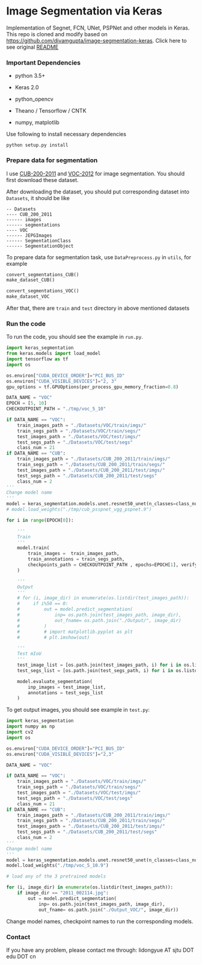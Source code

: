 # Image Segmentation via Keras

Implementation of Segnet, FCN, UNet, PSPNet and other models in Keras. This repo is cloned and modify based on https://github.com/divamgupta/image-segmentation-keras. Click here to see original [README](https://github.com/divamgupta/image-segmentation-keras)

### Important Dependencies 

- python 3.5+

- Keras 2.0
- python_opencv
- Theano / Tensorflow / CNTK 
- numpy, matplotlib

Use following to install necessary dependencies

```
python setup.py install
```

### Prepare data for segmentation

I use [CUB-200-2011](http://www.vision.caltech.edu/visipedia/CUB-200-2011.html) and [VOC-2012](http://host.robots.ox.ac.uk/pascal/VOC/voc2012/#devkit) for image segmentation. You should first download these dataset. 

After downloading the dataset, you should put corresponding dataset into `Datasets`, it should be like

```
-- Datasets
---- CUB_200_2011
------ images
------ segmentations
---- VOC
------ JEPGImages
------ SegmentationClass
------ SegmentationObject
```

To prepare data for segmentation task, use `DataPreprocess.py` in `utils`, for example

```python
convert_segmentations_CUB()
make_dataset_CUB()

convert_segmentations_VOC()
make_dataset_VOC
```

After that, there are `train` and `test` directory in above mentioned datasets

### Run the code

To run the code, you should see the example in `run.py`. 

```python
import keras_segmentation
from keras.models import load_model
import tensorflow as tf
import os

os.environ["CUDA_DEVICE_ORDER"]="PCI_BUS_ID" 
os.environ["CUDA_VISIBLE_DEVICES"]="2, 3" 
gpu_options = tf.GPUOptions(per_process_gpu_memory_fraction=0.8)

DATA_NAME = "VOC"
EPOCH = [5, 10]
CHECKOUTPOINT_PATH = "./tmp/voc_5_10"

if DATA_NAME == "VOC":
    train_images_path = "./Datasets/VOC/train/imgs/"
    train_segs_path = "./Datasets/VOC/train/segs/"
    test_images_path = "./Datasets/VOC/test/imgs/"
    test_segs_path = "./Datasets/VOC/test/segs"
    class_num = 21
if DATA_NAME == "CUB":
    train_images_path = "./Datasets/CUB_200_2011/train/imgs/"
    train_segs_path = "./Datasets/CUB_200_2011/train/segs/"
    test_images_path = "./Datasets/CUB_200_2011/test/imgs/"
    test_segs_path = "./Datasets/CUB_200_2011/test/segs"
    class_num = 2
'''
Change model name
'''
model = keras_segmentation.models.unet.resnet50_unet(n_classes=class_num,  input_height=416, input_width=608)
# model.load_weights("./tmp/cub_psspnet_vgg_pspnet.9")

for i in range(EPOCH[0]):

    '''
    Train
    '''
    model.train( 
        train_images =  train_images_path,
        train_annotations = train_segs_path,
        checkpoints_path = CHECKOUTPOINT_PATH , epochs=EPOCH[1], verify_dataset = False
    )

    '''
    Output
    '''
    # for (i, image_dir) in enumerate(os.listdir(test_images_path)):
    #     if i%50 == 0:
    #         out = model.predict_segmentation(
    #             inp= os.path.join(test_images_path, image_dir),
    #             out_fname= os.path.join("./Output/", image_dir)
    #         )
    #         # import matplotlib.pyplot as plt
    #         # plt.imshow(out)

    '''
    Test mIoU
    '''
    test_image_list = [os.path.join(test_images_path, i) for i in os.listdir(test_images_path)]
    test_segs_list = [os.path.join(test_segs_path, i) for i in os.listdir(test_segs_path)]

    model.evaluate_segmentation(
        inp_images = test_image_list,
        annotations = test_segs_list
    )
```

To get output images, you should see example in `test.py`:

```python
import keras_segmentation
import numpy as np
import cv2
import os

os.environ["CUDA_DEVICE_ORDER"]="PCI_BUS_ID" 
os.environ["CUDA_VISIBLE_DEVICES"]="2,3" 

DATA_NAME = "VOC"

if DATA_NAME == "VOC":
    train_images_path = "./Datasets/VOC/train/imgs/"
    train_segs_path = "./Datasets/VOC/train/segs/"
    test_images_path = "./Datasets/VOC/test/imgs/"
    test_segs_path = "./Datasets/VOC/test/segs"
    class_num = 21
if DATA_NAME == "CUB":
    train_images_path = "./Datasets/CUB_200_2011/train/imgs/"
    train_segs_path = "./Datasets/CUB_200_2011/train/segs/"
    test_images_path = "./Datasets/CUB_200_2011/test/imgs/"
    test_segs_path = "./Datasets/CUB_200_2011/test/segs"
    class_num = 2
'''
Change model name
'''
model = keras_segmentation.models.unet.resnet50_unet(n_classes=class_num,  input_height=416, input_width=608)
model.load_weights("./tmp/voc_5_10.9")

# load any of the 3 pretrained models

for (i, image_dir) in enumerate(os.listdir(test_images_path)):
    if image_dir == "2011_002114.jpg":
        out = model.predict_segmentation(
            inp= os.path.join(test_images_path, image_dir),
            out_fname= os.path.join("./Output_VOC/", image_dir))

```

Change model names, checkpoint names to run the corresponding models.

### Contact

If you have any problem, please contact me through: lidongyue AT sjtu DOT edu DOT cn